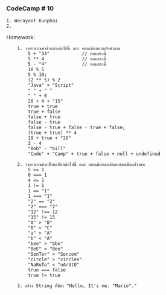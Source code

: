 ### CodeCamp # 10
    1. Werayoot Kunphai
    2. 
      
Homework:

        1. จงคำนวณค่าด้านล่างต่อไปนี้ และ คอมเม้นตอบหลังคำถาม
            5 + "34"            // ตอบตรงนี้
            5 ** 4              // ตอบตรงนี้
            5 - "4"             // ตอบตรงนี้
            10 % 5
            5 % 10;
            (2 ** 5) % 2
            "Java" + "Script"
            " " + " "
            " " + 0
            20 + 4 + "15"
            true + true
            true + false
            false + true
            false - true
            false - true + false - true + false;
            (true + true) ** 4
            19 + true + "20"
            3 - 4
            "Bob" - "bill"
            "Code" + "Camp" + true + false + null + undefined
        
        2. จงคำนวณค่าเปรียบเทียบต่อไปนี้ และ คอมเม้นตอบด้านหลังเหมือนข้างบน
            5 >= 1
            0 === 1
            4 <= 1
            1 != 1
            1 == "1"
            1 === "1"
            "2" == "2"
            "2" === "2"
            "12" !== 12
            "15" != 15
            "A" > "B"
            "B" < "C"
            "a" > "A"
            "b" < "A"
            "bee" > "bbe"
            "BeE" < "Bee"
            "SonTer" > "Soncom"
            "circle" > "circles"
            "NaRuTo" < "nArUtO"
            true === false
            true != true

        3. สร้าง String ที่มีค่า "Hello, It's me. "Mario"."